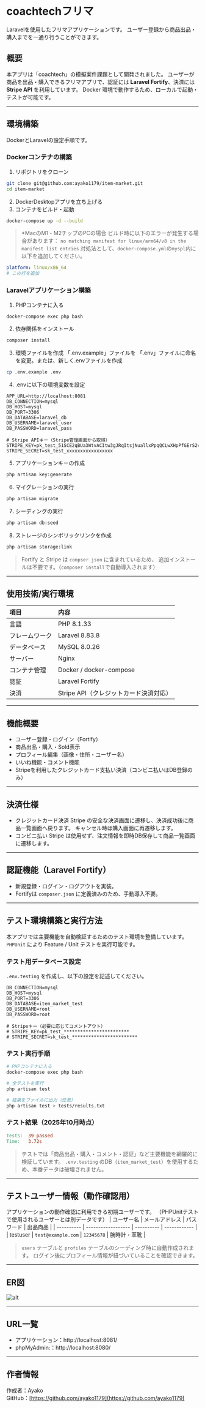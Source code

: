 # coachtechフリマ

Laravelを使用したフリマアプリケーションです。
ユーザー登録から商品出品・購入までを一通り行うことができます。

## 概要

本アプリは「coachtech」の模擬案件課題として開発されました。
ユーザーが商品を出品・購入できるフリマアプリで、認証には **Laravel Fortify**、決済には **Stripe API** を利用しています。
Docker 環境で動作するため、ローカルで起動・テストが可能です。

---

## 環境構築
DockerとLaravelの設定手順です。

### Dockerコンテナの構築

1. リポジトリをクローン
```bash
git clone git@github.com:ayako1179/item-market.git
cd item-market
```
2. DockerDesktopアプリを立ち上げる
3. コンテナをビルド・起動
```bash
docker-compose up -d --build
```

> *MacのM1・M2チップのPCの場合
ビルド時に以下のエラーが発生する場合があります：
`no matching manifest for linux/arm64/v8 in the manifest list entries`
対処法として、`docker-compose.yml`の`myspl`内に以下を追加してください。
```yaml
platform: linux/x86_64
# この行を追加
```

### Laravelアプリケーション構築
1. PHPコンテナに入る
```bash
docker-compose exec php bash
```
2. 依存関係をインストール
```bash
composer install
```
3. 環境ファイルを作成
「.env.example」ファイルを 「.env」ファイルに命名を変更。または、新しく.envファイルを作成
```bash
cp .env.example .env
```
4. .envに以下の環境変数を設定
``` text
APP_URL=http://localhost:8081
DB_CONNECTION=mysql
DB_HOST=mysql
DB_PORT=3306
DB_DATABASE=laravel_db
DB_USERNAME=laravel_user
DB_PASSWORD=laravel_pass

# Stripe APIキー（Stripe管理画面から取得）
STRIPE_KEY=pk_test_51SCE2qBUa3WtvACItw3gJRqItsjNuallxPpqQCLwXHpPfGErS2vCPNtOikz5nkNP8WkonHaLqFDQocKCyYwu2EKA00INYsu6ot
STRIPE_SECRET=sk_test_xxxxxxxxxxxxxxxxx
```
5. アプリケーションキーの作成
``` bash
php artisan key:generate
```

6. マイグレーションの実行
``` bash
php artisan migrate
```

7. シーディングの実行
``` bash
php artisan db:seed
```
8. ストレージのシンボリックリンクを作成
``` bash
php artisan storage:link
```
> Fortify と Stripe は `compser.json` に含まれているため、
追加インストールは不要です。（`composer install`で自動導入されます）

---

## 使用技術/実行環境
| 項目           | 内容                                   |
| :------------- | :------------------------------------- |
| 言語           | PHP 8.1.33                             |
| フレームワーク | Laravel 8.83.8                         |
| データベース   | MySQL 8.0.26                           |
| サーバー       | Nginx                                  |
| コンテナ管理   | Docker / docker-compose                |
| 認証           | Laravel Fortify                        |
| 決済           | Stripe API（クレジットカード決済対応） |

---

## 機能概要
- ユーザー登録・ログイン（Fortify）
- 商品出品・購入・Sold表示
- プロフィール編集（画像・住所・ユーザー名）
- いいね機能・コメント機能
- Stripeを利用したクレジットカード支払い決済（コンビニ払いはDB登録のみ）

---

## 決済仕様
- クレジットカード決済
  Stripe の安全な決済画面に遷移し、決済成功後に商品一覧画面へ戻ります。
  キャンセル時は購入画面に再遷移します。
- コンビニ払い
  Stripe は使用せず、注文情報を即時DB保存して商品一覧画面に遷移します。

---

## 認証機能（Laravel Fortify）
- 新規登録・ログイン・ログアウトを実装。
- Fortifyは `composer.json` に定義済みのため、手動導入不要。

---

## テスト環境構築と実行方法
本アプリでは主要機能を自動検証するためのテスト環境を整備しています。
`PHPUnit` により Feature / Unit テストを実行可能です。

### テスト用データベース設定
`.env.testing` を作成し、以下の設定を記述してください。
```text
DB_CONNECTION=mysql
DB_HOST=mysql
DB_PORT=3306
DB_DATABASE=item_market_test
DB_USERNAME=root
DB_PASSWORD=root

# Stripeキー（必要に応じてコメントアウト）
# STRIPE_KEY=pk_test_************************
# STRIPE_SECRET=sk_test_************************
```

### テスト実行手順
```bash
# PHPコンテナに入る
docker-compose exec php bash

# 全テストを実行
php artisan test

# 結果をファイルに出力（任意）
php artisan test > tests/results.txt
```

### テスト結果（2025年10月時点）
```makefile
Tests:  39 passed
Time:   3.72s
```
> テストでは「商品出品・購入・コメント・認証」など主要機能を網羅的に検証しています。
`.env.testing` のDB（`item_market_test`）を使用するため、本番データは破壊されません。

---

## テストユーザー情報（動作確認用）
アプリケーションの動作確認に利用できる初期ユーザーです。
（PHPUnitテストで使用されるユーザーとは別データです）
| ユーザー名 | メールアドレス     | パスワード | 出品商品     |
| ---------- | ------------------ | ---------- | ------------ |
| testuser   | `test@example.com` | `12345678` | 腕時計・革靴 |

> `users` テーブルと `profiles` テーブルのシーディング時に自動作成されます。
ログイン後にプロフィール情報が紐づいていることを確認できます。

---

## ER図
![alt](docs/er.png)

---

## URL一覧
- アプリケーション：http://localhost:8081/
- phpMyAdmin:：http://localhost:8080/

---

## 作者情報
作成者：Ayako  
GitHub：[https://github.com/ayako1179](https://github.com/ayako1179)
